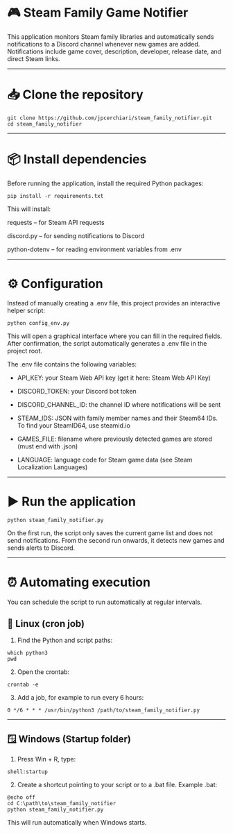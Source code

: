 # 🎮 Steam Family Game Notifier

This application monitors Steam family libraries and automatically sends notifications to a Discord channel whenever new games are added.
Notifications include game cover, description, developer, release date, and direct Steam links.


---

# 📥 Clone the repository

```
git clone https://github.com/jpcerchiari/steam_family_notifier.git
cd steam_family_notifier
```

---

# 📦 Install dependencies

Before running the application, install the required Python packages:

`pip install -r requirements.txt`

This will install:

requests – for Steam API requests

discord.py – for sending notifications to Discord

python-dotenv – for reading environment variables from .env



---

# ⚙️ Configuration

Instead of manually creating a .env file, this project provides an interactive helper script:

`python config_env.py`

This will open a graphical interface where you can fill in the required fields. After confirmation, the script automatically generates a .env file in the project root.

The .env file contains the following variables:

- API_KEY: your Steam Web API key (get it here: Steam Web API Key)

- DISCORD_TOKEN: your Discord bot token

- DISCORD_CHANNEL_ID: the channel ID where notifications will be sent

- STEAM_IDS: JSON with family member names and their Steam64 IDs. To find your SteamID64, use steamid.io

- GAMES_FILE: filename where previously detected games are stored (must end with .json)

- LANGUAGE: language code for Steam game data (see Steam Localization Languages)



---

# ▶️ Run the application

`python steam_family_notifier.py`

On the first run, the script only saves the current game list and does not send notifications.
From the second run onwards, it detects new games and sends alerts to Discord.


---

# ⏰ Automating execution

You can schedule the script to run automatically at regular intervals.

## 🐧 Linux (cron job)

1. Find the Python and script paths:
```
which python3
pwd
```

2. Open the crontab:

`crontab -e`


3. Add a job, for example to run every 6 hours:
```
0 */6 * * * /usr/bin/python3 /path/to/steam_family_notifier.py
```



---

## 🪟 Windows (Startup folder)

1. Press Win + R, type:

`shell:startup`


2. Create a shortcut pointing to your script or to a .bat file. Example .bat:


```
@echo off
cd C:\path\to\steam_family_notifier
python steam_family_notifier.py
```
This will run automatically when Windows starts.
